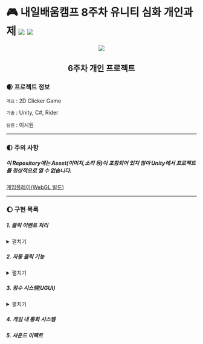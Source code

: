 # 🎮 내일배움캠프 8주차 유니티 심화 개인과제 <img src="https://img.shields.io/badge/Unity-FFFFFF?style=flat&logo=Unity&logoColor=5D5D5D"/> <img src="https://img.shields.io/badge/C%23-5D5D5D?style=flat&logo=csharp&logoColor=FFFFFF"/>       
 
<div align="center">
  <img src="https://encrypted-tbn0.gstatic.com/images?q=tbn:ANd9GcSGGtUQnh2auP6-5piyLjjhl-X2ScndYQy1bBnparJO&s"></img>


## 6주차 개인 프로젝트
</div>
  
### 🌒 프로젝트 정보
`개요` : 2D Clicker Game    

`기술` : Unity, C#, Rider    

`팀원` : 이시원

---

### 🌓 주의 사항
##### 이 Repository에는 Asset(이미지,소리 등)이 포함되어 있지 않아 Unity에서 프로젝트를 정상적으로 열 수 없습니다.
[게임플레이(WebGL 빌드)](https://6670f3e2fbccd888b892bf3d--profound-squirrel-5f850b.netlify.app/)

---
### 🌔 구현 목록    

##### 1. 클릭 이벤트 처리

<details><summary>펼치기</summary>

- InputController.cs, CropSystem.cs    
![click](https://github.com/SnowScapes/ClickerFarm/assets/39547945/14681be1-daf6-4840-ba00-3ac8e5727b8e)    

</details>

##### 2. 자동 클릭 기능

<details><summary>펼치기</summary>

- CropSystem.cs    
![auto](https://github.com/SnowScapes/ClickerFarm/assets/39547945/7e0fb614-e975-46af-9fbf-2988af14a2be)    

</details>

##### 3. 점수 시스템(UGUI)

<details><summary>펼치기</summary>

- UIManager.cs    
![image](https://github.com/SnowScapes/ClickerFarm/assets/39547945/a40f8d17-8098-4037-acb7-9e39df7a96ac)
![image](https://github.com/SnowScapes/ClickerFarm/assets/39547945/c8e72326-b5a2-4cc5-85dc-92e4c4f0a7dc)    


</details>

##### 4. 게임 내 통화 시스템    

##### 5. 사운드 이펙트
